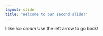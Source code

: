 ```yaml
---
layout: slide
title: "Welcome to our second slide!"
---
```

I like *ice cream*
Use the left arrow to go back!
